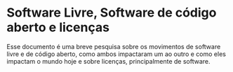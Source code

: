 # Software Livre, Software de código aberto e licenças

Esse documento é uma breve pesquisa sobre os movimentos de software livre e de código aberto, como ambos impactaram um ao outro e como eles impactam o mundo hoje e sobre licenças, principalmente de software.
